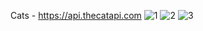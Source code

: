 Cats - https://api.thecatapi.com
![1](https://user-images.githubusercontent.com/52834318/165662376-7b04fbd6-26bc-40c3-b73f-ccb1f56ca3e3.png)
![2](https://user-images.githubusercontent.com/52834318/165662383-fe0f148e-126e-4528-9718-50f1b2fd9409.png)
![3](https://user-images.githubusercontent.com/52834318/165662386-c26cf200-febf-44ea-9852-d22583340601.png)
